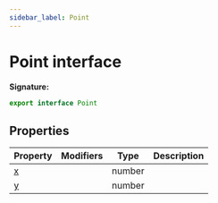 ```yaml
---
sidebar_label: Point
---
```

# Point interface


**Signature:**

```typescript
export interface Point 
```

## Properties

|  Property | Modifiers | Type | Description |
|  --- | --- | --- | --- |
|  [x](./puppeteer.point.x.md) |  | number |  |
|  [y](./puppeteer.point.y.md) |  | number |  |

